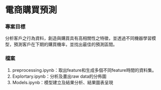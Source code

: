 # 電商購買預測

### 專案目標
分析客戶之行為資料，創造與購買具有高相關性之特徵，並透過不同機器學習模型，預測客戶在下期的購買機率，並找出最佳的預測區間。

### 檔案
1. preprocessing.ipynb：取出feature和生成多個不同feature時間的資料集。
2. Explortary.ipynb：分析及畫出raw data的分佈圖
3. Models.ipynb：模型建立及結果分析、結果圖表呈現


